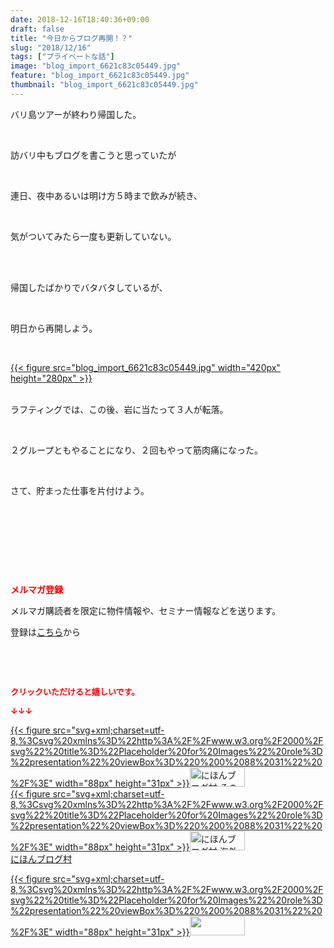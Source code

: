 ```yaml
---
date: 2018-12-16T18:40:36+09:00
draft: false
title: "今日からブログ再開！？"
slug: "2018/12/16"
tags: ["プライベートな話"]
image: "blog_import_6621c83c05449.jpg"
feature: "blog_import_6621c83c05449.jpg"
thumbnail: "blog_import_6621c83c05449.jpg"
---
```

<p>バリ島ツアーが終わり帰国した。</p><p> </p><p>訪バリ中もブログを書こうと思っていたが</p><p> </p><p>連日、夜中あるいは明け方５時まで飲みが続き、</p><p> </p><p>気がついてみたら一度も更新していない。</p><p> </p><p><br/>帰国したばかりでバタバタしているが、</p><p> </p><p>明日から再開しよう。</p><p> </p><p><a href="blog_import_6621c83c05449.jpg">{{< figure src="blog_import_6621c83c05449.jpg" width="420px" height="280px" >}}</a></p><p><br/>ラフティングでは、この後、岩に当たって３人が転落。</p><p> </p><p>２グループともやることになり、２回もやって筋肉痛になった。</p><p> </p><p>さて、貯まった仕事を片付けよう。</p><p> </p><p> </p><p> </p><p> </p><p><span style="font-weight: bold;"><span style="color: rgb(255, 0, 0);">メルマガ登録</span></span></p><p>メルマガ購読者を限定に物件情報や、セミナー情報などを送ります。</p><p>登録は<a href="f9eeVI" target="_blank">こちら</a>から</p><p> </p><p> </p><p><font color="#ff0000" size="2"><strong>クリックいただけると嬉しいです。</strong></font></p><p><font color="#ff0000" size="2"><strong>↓↓↓</strong></font></p><p><a href="ranking.html?p_cid=01260127" id="&amp;blogmura_banner" target="_blank">{{< figure src="svg+xml;charset=utf-8,%3Csvg%20xmlns%3D%22http%3A%2F%2Fwww.w3.org%2F2000%2Fsvg%22%20title%3D%22Placeholder%20for%20Images%22%20role%3D%22presentation%22%20viewBox%3D%220%200%2088%2031%22%20%2F%3E" width="88px" height="31px" >}}<noscript><img alt="にほんブログ村 その他生活ブログ 不動産投資へ" border="0" height="31" src="https://img-proxy.blog-video.jp/images?url=http%3A%2F%2Flife.blogmura.com%2Fhudousantoushi%2Fimg%2Fhudousantoushi88_31.gif" width="88"></noscript></a><br/><a href="ranking.html?p_cid=01260127" target="_blank">{{< figure src="svg+xml;charset=utf-8,%3Csvg%20xmlns%3D%22http%3A%2F%2Fwww.w3.org%2F2000%2Fsvg%22%20title%3D%22Placeholder%20for%20Images%22%20role%3D%22presentation%22%20viewBox%3D%220%200%2088%2031%22%20%2F%3E" width="88px" height="31px" >}}<noscript><img alt="にほんブログ村 海外生活ブログ バリ島情報へ" border="0" height="31" src="https://img-proxy.blog-video.jp/images?url=http%3A%2F%2Foverseas.blogmura.com%2Fbali%2Fimg%2Fbali88_31.gif" width="88"></noscript></a><br/><a href="ranking.html?p_cid=01260127" target="_blank">にほんブログ村</a></p><p><a href="link.php?1804582" title="人気ブログランキングへ">{{< figure src="svg+xml;charset=utf-8,%3Csvg%20xmlns%3D%22http%3A%2F%2Fwww.w3.org%2F2000%2Fsvg%22%20title%3D%22Placeholder%20for%20Images%22%20role%3D%22presentation%22%20viewBox%3D%220%200%2088%2031%22%20%2F%3E" width="88px" height="31px" >}}<noscript><img border="0" height="31" src="https://blog.with2.net/img/banner/banner_22.gif" width="88"></noscript></a></p><p> </p>

